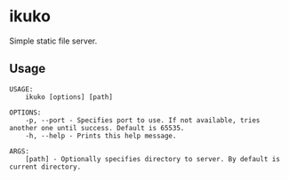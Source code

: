 # ikuko

Simple static file server.

## Usage

```
USAGE:
    ikuko [options] [path]

OPTIONS:
    -p, --port - Specifies port to use. If not available, tries another one until success. Default is 65535.
    -h, --help - Prints this help message.

ARGS:
    [path] - Optionally specifies directory to server. By default is current directory.
```
